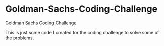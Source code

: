 # Goldman-Sachs-Coding-Challenge
Goldman Sachs Coding Challenge

This is just some code I created for the coding challenge to solve some of the problems. 
